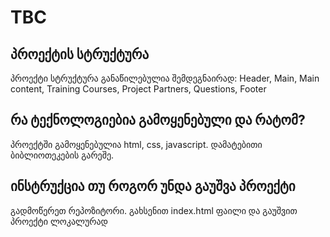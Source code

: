 # TBC

## პროექტის სტრუქტურა

პროექტი სტრუქტურა განაწილებულია შემდეგნაირად: Header, Main, Main content, Training Courses, Project Partners, Questions, Footer

## რა ტექნოლოგიებია გამოყენებული და რატომ?

პროექტში გამოყენებულია html, css, javascript. დამატებითი ბიბლიოთეკების გარეშე.

## ინსტრუქცია თუ როგორ უნდა გაუშვა პროექტი

გადმოწერეთ რეპოზიტორი. გახსენით index.html ფაილი და გაუშვით პროექტი ლოკალურად
